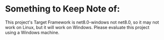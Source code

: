 # Something to Keep Note of:
This project's Target Framework is net8.0-windows not net8.0, so it may not work on Linux, but it will work on Windows. Please evaluate this project using a Windows machine.